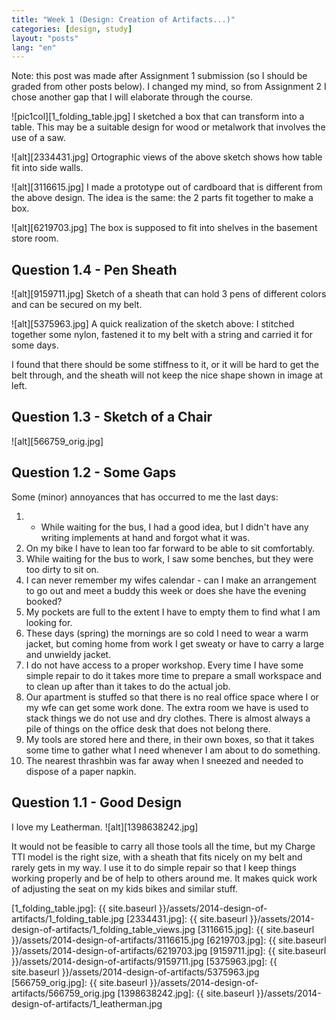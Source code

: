 ```yaml
---
title: "Week 1 (Design: Creation of Artifacts...)"
categories: [design, study]
layout: "posts"
lang: "en"
---
```



Note: this post was made after Assignment 1 submission (so I should be graded from other posts below). I changed my mind, so from Assignment 2 I chose another gap that I will elaborate through the course.

![pic1col][1_folding_table.jpg]
I sketched a box that can transform into a table. This may be a suitable design for wood or metalwork that involves the use of a saw.  


![alt][2334431.jpg]
Ortographic views of the above sketch shows how table fit into side walls.


![alt][3116615.jpg]
I made a prototype out of cardboard that is different from the above design. The idea is the same: the 2 parts fit together to make a box.

![alt][6219703.jpg]
The box is supposed to fit into shelves in the basement store room.  

## Question 1.4 - Pen Sheath

![alt][9159711.jpg]
Sketch of a sheath that can hold 3 pens of different colors and can be secured on my belt.

![alt][5375963.jpg]
A quick realization of the sketch above: I stitched together some nylon, fastened it to my belt with a string and carried it for some days.  

I found that there should be some stiffness to it, or it will be hard to get the belt through, and the sheath will not keep the nice shape shown in image at left.


## Question 1.3 - Sketch of a Chair

![alt][566759_orig.jpg]


## Question 1.2 - Some Gaps

Some (minor) annoyances that has occurred to me the last days:  
1.  * While waiting for the bus, I had a good idea, but I didn't have any writing implements at hand and forgot what it was.  
2.  On my bike I have to lean too far forward to be able to sit comfortably.  
3.  While waiting for the bus to work, I saw some benches, but they were too dirty to sit on.  
4.  I can never remember my wifes calendar - can I make an arrangement to go out and meet a buddy this week or does she have the evening booked?  
5.  My pockets are full to the extent I have to empty them to find what I am looking for.  
6.  These days (spring) the mornings are so cold I need to wear a warm jacket, but coming home from work I get sweaty or have to carry a large and unwieldy jacket.  
7.  I do not have access to a proper workshop. Every time I have some simple repair to do it takes more time to prepare a small workspace and to clean up after than it takes to do the actual job.  
8.  Our apartment is stuffed so that there is no real office space where I or my wfe can get some work done. The extra room we have is used to stack things we do not use and dry clothes. There is almost always a pile of things on the office desk that does not belong there.  
9.  My tools are stored here and there, in their own boxes, so that it takes some time to gather what I need whenever I am about to do something.  
10.  The nearest thrashbin was far away when I sneezed and needed to dispose of a paper napkin.  



## Question 1.1 - Good Design

I love my Leatherman.
![alt][1398638242.jpg]

It would not be feasible to carry all those tools all the time, but my Charge TTI model is the right size, with a sheath that fits nicely on my belt and rarely gets in my way. I use it to do simple repair so that I keep things working properly and be of help to others around me. It makes quick work of adjusting the seat on my kids bikes and similar stuff.  


  [1_folding_table.jpg]: {{ site.baseurl }}/assets/2014-design-of-artifacts/1_folding_table.jpg
  [2334431.jpg]: {{ site.baseurl }}/assets/2014-design-of-artifacts/1_folding_table_views.jpg
  [3116615.jpg]: {{ site.baseurl }}/assets/2014-design-of-artifacts/3116615.jpg
  [6219703.jpg]: {{ site.baseurl }}/assets/2014-design-of-artifacts/6219703.jpg
  [9159711.jpg]: {{ site.baseurl }}/assets/2014-design-of-artifacts/9159711.jpg
  [5375963.jpg]: {{ site.baseurl }}/assets/2014-design-of-artifacts/5375963.jpg
  [566759_orig.jpg]: {{ site.baseurl }}/assets/2014-design-of-artifacts/566759_orig.jpg
  [1398638242.jpg]: {{ site.baseurl }}/assets/2014-design-of-artifacts/1_leatherman.jpg
